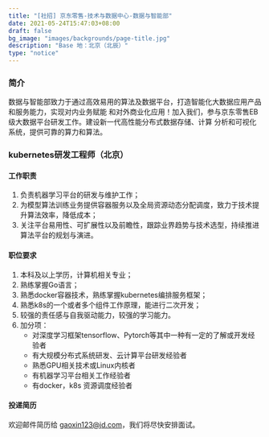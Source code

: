 ```yaml
---
title: "[社招] 京东零售-技术与数据中心-数据与智能部"
date: 2021-05-24T15:47:03+08:00
draft: false
bg_image: "images/backgrounds/page-title.jpg"
description: "Base 地：北京（北辰）"
type: "notice"
---
```


### 简介

数据与智能部致力于通过高效易用的算法及数据平台，打造智能化大数据应用产品和服务能力，实现对内业务赋能
和对外商业化应用！加入我们，参与京东零售EB级大数据平台研发工作。建设新一代高性能分布式数据存储、计算
分析和可视化系统，提供可靠的算力和算法。

### kubernetes研发工程师（北京）

#### 工作职责

1. 负责机器学习平台的研发与维护工作；
2. 为模型算法训练业务提供容器服务以及全局资源动态分配调度，致力于技术提升算法效率，降低成本；
3. 关注平台易用性、可扩展性以及前瞻性，跟踪业界趋势与技术选型，持续推进算法平台的规划与演进。

#### 职位要求

1.  本科及以上学历，计算机相关专业；
2.  熟练掌握Go语言；
3.  熟悉docker容器技术，熟练掌握kubernetes编排服务框架；
4.  熟悉k8s的一个或者多个组件工作原理，能进行二次开发；
5.  较强的责任感与自我驱动能力，较强的学习能力。
6.  加分项：
    - 对深度学习框架tensorflow、Pytorch等其中一种有一定的了解或开发经验者
    - 有大规模分布式系统研发、云计算平台研发经验者
    - 熟悉GPU相关技术或Linux内核者
    - 有机器学习平台相关工作经验者
    - 有docker，k8s 资源调度经验者

#### 投递简历

欢迎邮件简历给 gaoxin123@jd.com，我们将尽快安排面试。
